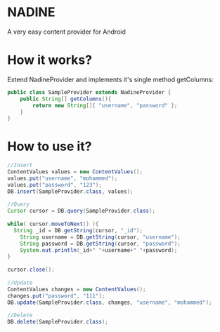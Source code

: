 NADINE
======

A very easy content provider for Android

# How it works?

Extend NadineProvider and implements it's single method getColumns:

```Java
public class SampleProvider extends NadineProvider {
	public String[] getColumns(){
		return new String[]{ "username", "password" };
	}
}
```

# How to use it?

```Java
//Insert
ContentValues values = new ContentValues();
values.put("username", "mohammed");
values.put("password", "123");
DB.insert(SampleProvider.class, values);
			
//Query
Cursor cursor = DB.query(SampleProvider.class);
		
while( cursor.moveToNext() ){
  String _id = DB.getString(cursor, "_id");
	String username = DB.getString(cursor, "username");
	String password = DB.getString(cursor, "password");
	System.out.println(_id+" "+username+" "+password);
}
			
cursor.close();
			
//Update
ContentValues changes = new ContentValues();
changes.put("password", "111");
DB.update(SampleProvider.class, changes, "username", "mohammed");
			
//Delete
DB.delete(SampleProvider.class);
```
